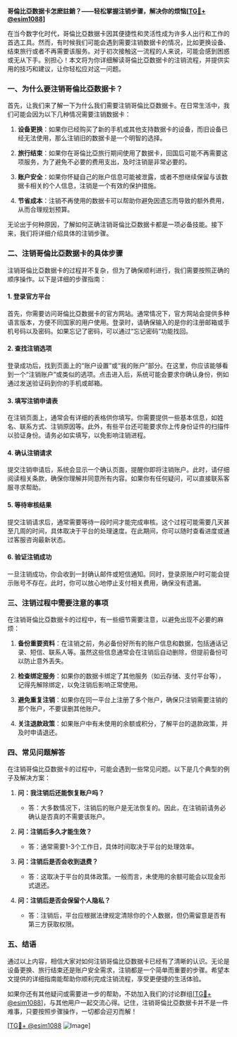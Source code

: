 **哥倫比亞数据卡怎麽註銷？——轻松掌握注销步骤，解决你的烦恼[[TG💪+ @esim1088](https://t.me/s/esim1088)]**

在当今数字化时代，哥倫比亞数据卡因其便捷性和灵活性成为许多人出行和工作的首选工具。然而，有时候我们可能会遇到需要注销数据卡的情况，比如更换设备、结束旅行或者不再需要该服务。对于初次接触这一流程的人来说，可能会感到困惑或无从下手。别担心！本文将为你详细解读哥倫比亞数据卡的注销流程，并提供实用的技巧和建议，让你轻松应对这一问题。

### 一、为什么要注销哥倫比亞数据卡？

首先，让我们来了解一下为什么我们需要注销哥倫比亞数据卡。在日常生活中，我们可能会因为以下几种情况需要注销数据卡：

1. **设备更换**：如果你已经购买了新的手机或其他支持数据卡的设备，而旧设备已经无法使用，那么注销旧的数据卡是一个明智的选择。
   
2. **旅行结束**：如果你在哥倫比亞旅行期间使用了数据卡，回国后可能不再需要这项服务，为了避免不必要的费用支出，及时注销是非常必要的。

3. **账户安全**：如果你怀疑自己的账户信息可能被泄露，或者不想继续保留与该数据卡相关的个人信息，注销是一个有效的保护措施。

4. **节省成本**：注销不再使用的数据卡可以帮助你避免因遗忘而导致的额外费用，从而合理规划预算。

无论出于何种原因，了解如何正确注销哥倫比亞数据卡都是一项必备技能。接下来，我们将详细介绍具体的注销步骤。

### 二、注销哥倫比亞数据卡的具体步骤

注销哥倫比亞数据卡的过程并不复杂，但为了确保顺利进行，我们需要按照正确的顺序操作。以下是详细的步骤指南：

#### 1. 登录官方平台

首先，你需要访问哥倫比亞数据卡的官方网站。通常情况下，官方网站会提供多种语言版本，方便不同国家的用户使用。登录时，请确保输入的是你的注册邮箱或手机号码以及密码。如果忘记了密码，可以通过“忘记密码”功能找回。

#### 2. 查找注销选项

登录成功后，找到页面上的“账户设置”或“我的账户”部分。在这里，你应该能够看到一个“注销账户”或类似的选项。点击进入后，系统可能会要求你确认身份，例如通过发送验证码到你的手机或邮箱。

#### 3. 填写注销申请表

在注销页面上，通常会有详细的表格供你填写。你需要提供一些基本信息，如姓名、联系方式、注销原因等。此外，有些平台还可能要求你上传身份证件的扫描件以验证身份。请务必如实填写，以免影响注销进程。

#### 4. 确认注销请求

提交注销申请后，系统会显示一个确认页面，提醒你即将注销账户。此时，请仔细阅读相关条款，确保你理解并同意所有内容。如果你有任何疑问，可以直接联系客服寻求帮助。

#### 5. 等待审核结果

提交注销请求后，通常需要等待一段时间才能完成审核。这个过程可能需要几天甚至几周的时间，具体取决于平台的处理速度。在此期间，你可以随时查看进度或通过客服咨询最新状态。

#### 6. 验证注销成功

一旦注销成功，你会收到一封确认邮件或短信通知。同时，登录原账户时可能会提示账号不存在。此时，你可以放心地停止支付相关费用，确保没有遗漏。

### 三、注销过程中需要注意的事项

在注销哥倫比亞数据卡的过程中，有一些细节需要注意，以避免出现不必要的麻烦：

1. **备份重要资料**：在注销之前，务必备份好所有的账户信息和数据，包括通话记录、短信、联系人等。虽然这些信息通常会在注销后自动删除，但提前备份可以防止意外丢失。

2. **检查绑定服务**：如果你的数据卡绑定了其他服务（如云存储、支付平台等），记得先解除绑定，以免注销后影响正常使用。

3. **避免重复注销**：如果你在同一平台上注册了多个账户，确保只注销需要注销的那个账户，不要误删其他账户。

4. **关注退款政策**：如果账户中有未使用的余额或积分，了解平台的退款政策，并及时申请退还。

### 四、常见问题解答

在注销哥倫比亞数据卡的过程中，可能会遇到一些常见问题。以下是几个典型的例子及解决方案：

1. **问：我注销后还能恢复账户吗？**
   - 答：大多数情况下，注销后的账户是无法恢复的。因此，在注销前请务必确认是否真的不需要该账户。

2. **问：注销后多久才能生效？**
   - 答：通常需要1-3个工作日，具体时间取决于平台的处理效率。

3. **问：注销后是否会收到退费？**
   - 答：这取决于平台的具体政策。一般而言，未使用的余额可能会以现金形式退还。

4. **问：注销后是否会保留个人隐私？**
   - 答：注销后，平台应根据法律规定清除你的个人数据，但仍需留意是否有第三方获取权限。

### 五、结语

通过以上内容，相信大家对如何注销哥倫比亞数据卡已经有了清晰的认识。无论是设备更换、旅行结束还是账户安全需求，注销都是一个简单而重要的步骤。希望本文提供的详细指南能帮助你顺利完成注销流程，享受更便捷的生活体验。

如果你还有其他疑问或需要进一步的帮助，不妨加入我们的讨论群组[[TG💪+ @esim1088](https://t.me/s/esim1088)]，与其他用户一起交流心得。记住，注销哥倫比亞数据卡并不是一件难事，只要按照步骤操作，一切都会迎刃而解！

[[TG💪+ @esim1088](https://t.me/s/esim1088) ![Image](https://i.postimg.cc/4NQfJmqS/Snipaste-2025-05-13-00-14-12.png)]
